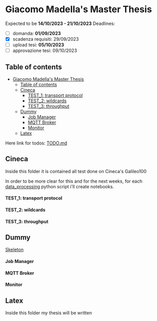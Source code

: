 # Giacomo Madella's Master Thesis
Expected to be **14/10/2023 - 21/10/2023**
Deadlines:
  - [ ] domanda:            **01/09/2023**
  - [x] scadenza requisiti: 29/09/2023
  - [ ] upload tesi:        **05/10/2023**
  - [ ] approvazione tesi:  09/10/2023

## Table of contents
- [Giacomo Madella's Master Thesis](#giacomo-madellas-master-thesis)
  - [Table of contents](#table-of-contents)
  - [Cineca](#cineca)
      - [TEST\_1: transport protocol](#test_1-transport-protocol)
      - [TEST\_2: wildcards](#test_2-wildcards)
      - [TEST\_3: throughput](#test_3-throughput)
  - [Dummy](#dummy)
      - [Job Manager](#job-manager)
      - [MQTT Broker](#mqtt-broker)
      - [Monitor](#monitor)
  - [Latex](#latex)
<!-- (#{28-07}) -->

Here link for todos:        [TODO.md](./TODO.md)

## Cineca
Inside this folder it is contained all test done on Cineca's Galileo100 

In order to be more clear for this and for the next weeks, for each [data_processing](./cineca/d_proc_transport.ipynb) python script i'll create notebooks.

#### TEST_1: transport protocol

#### TEST_2: wildcards

#### TEST_3: throughput 

## Dummy
[Skeleton](./SKELETON.md)
#### Job Manager
#### MQTT Broker 
#### Monitor

## Latex
Inside this folder my thesis will be written